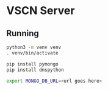 # VSCN Server

## Running

```bash
python3 -m venv venv
. venv/bin/activate

pip install pymongo
pip install dnspython

export MONGO_DB_URL=<url goes here>

```